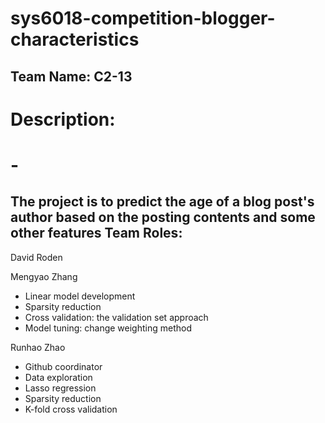 # sys6018-competition-blogger-characteristics


Team Name: C2-13
-

# Description:
# -
The project is to predict the age of a blog post's author 
based on the posting contents and some other features
Team Roles:
-

David Roden

Mengyao Zhang

- Linear model development
- Sparsity reduction
- Cross validation: the validation set approach
- Model tuning: change weighting method 

Runhao Zhao

- Github coordinator
- Data exploration
- Lasso regression
- Sparsity reduction
- K-fold cross validation
